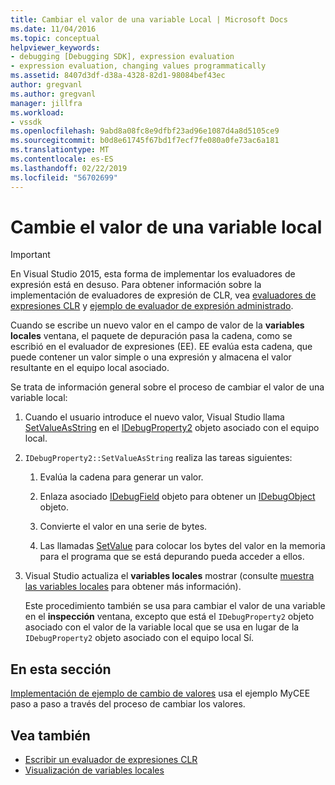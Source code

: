 ```yaml
---
title: Cambiar el valor de una variable Local | Microsoft Docs
ms.date: 11/04/2016
ms.topic: conceptual
helpviewer_keywords:
- debugging [Debugging SDK], expression evaluation
- expression evaluation, changing values programmatically
ms.assetid: 8407d3df-d38a-4328-82d1-98084bef43ec
author: gregvanl
ms.author: gregvanl
manager: jillfra
ms.workload:
- vssdk
ms.openlocfilehash: 9abd8a08fc8e9dfbf23ad96e1087d4a8d5105ce9
ms.sourcegitcommit: b0d8e61745f67bd1f7ecf7fe080a0fe73ac6a181
ms.translationtype: MT
ms.contentlocale: es-ES
ms.lasthandoff: 02/22/2019
ms.locfileid: "56702699"
---
```

# <a name="change-the-value-of-a-local"></a>Cambie el valor de una variable local
> [!IMPORTANT]
>  En Visual Studio 2015, esta forma de implementar los evaluadores de expresión está en desuso. Para obtener información sobre la implementación de evaluadores de expresión de CLR, vea [evaluadores de expresiones CLR](https://github.com/Microsoft/ConcordExtensibilitySamples/wiki/CLR-Expression-Evaluators) y [ejemplo de evaluador de expresión administrado](https://github.com/Microsoft/ConcordExtensibilitySamples/wiki/Managed-Expression-Evaluator-Sample).

 Cuando se escribe un nuevo valor en el campo de valor de la **variables locales** ventana, el paquete de depuración pasa la cadena, como se escribió en el evaluador de expresiones (EE). EE evalúa esta cadena, que puede contener un valor simple o una expresión y almacena el valor resultante en el equipo local asociado.

 Se trata de información general sobre el proceso de cambiar el valor de una variable local:

1. Cuando el usuario introduce el nuevo valor, Visual Studio llama [SetValueAsString](../../extensibility/debugger/reference/idebugproperty2-setvalueasstring.md) en el [IDebugProperty2](../../extensibility/debugger/reference/idebugproperty2.md) objeto asociado con el equipo local.

2. `IDebugProperty2::SetValueAsString` realiza las tareas siguientes:

   1.  Evalúa la cadena para generar un valor.

   2.  Enlaza asociado [IDebugField](../../extensibility/debugger/reference/idebugfield.md) objeto para obtener un [IDebugObject](../../extensibility/debugger/reference/idebugobject.md) objeto.

   3.  Convierte el valor en una serie de bytes.

   4.  Las llamadas [SetValue](../../extensibility/debugger/reference/idebugobject-setvalue.md) para colocar los bytes del valor en la memoria para el programa que se está depurando pueda acceder a ellos.

3. Visual Studio actualiza el **variables locales** mostrar (consulte [muestra las variables locales](../../extensibility/debugger/displaying-locals.md) para obtener más información).

   Este procedimiento también se usa para cambiar el valor de una variable en el **inspección** ventana, excepto que está el `IDebugProperty2` objeto asociado con el valor de la variable local que se usa en lugar de la `IDebugProperty2` objeto asociado con el equipo local Sí.

## <a name="in-this-section"></a>En esta sección
 [Implementación de ejemplo de cambio de valores](../../extensibility/debugger/sample-implementation-of-changing-values.md) usa el ejemplo MyCEE paso a paso a través del proceso de cambiar los valores.

## <a name="see-also"></a>Vea también
- [Escribir un evaluador de expresiones CLR](../../extensibility/debugger/writing-a-common-language-runtime-expression-evaluator.md)
- [Visualización de variables locales](../../extensibility/debugger/displaying-locals.md)